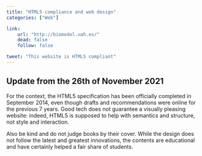 ```yaml
---
title: "HTML5 compliance and web design"
categories: ["Web"]

link:
    url: "http://biomodel.uah.es/"
    dead: false
    follow: false

tweet: "This website is HTML5 compliant"
---
```


## Update from the 26th of November 2021

For the context, the HTML5 specification has been officially completed in September 2014, even though drafts and
recommendations were online for the previous 7 years. Good tech does not guarantee a visually pleasing website: indeed,
HTML5 is supposed to help with semantics and structure, not style and interaction.

Also be kind and do not judge books by their cover. While the design does not follow the latest and greatest
innovations, the contents are educational and have certainly helped a fair share of students.